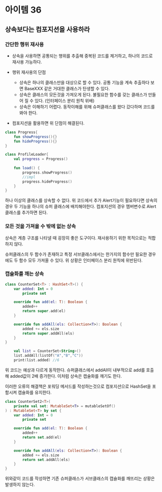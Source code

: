 # 아이템 36

## 상속보다는 컴포지션을 사용하라

### 간단한 행위 재사용

- 상속을 사용하면 공통되는 행위를 추출해 중복된 코드를 제거하고, 하나의 코드로 재사용 가능하다.
- 행위 재사용의 단점
    - 상속은 하나의 클래스만을 대상으로 할 수 있다. 공통 기능을 계속 추출하다 보면 BaseXXX 같은 거대한 클래스가 탄생할 수 있다.
    - 상속은 클래스의 모든것을 가져오게 된다. 불필요한 함수를 갖는 클래스가 만들어 질 수 있다. (인터페이스 분리 원칙 위배)
    - 상속은 이해하기 어렵다. 동작이해를 위해 슈퍼클래스를 왔다 갔다하며 코드를 봐야 한다.

- 컴포지션을 활용하면 위 단점이 해결된다.

```kotlin
class Progress{
    fun showProgress(){}
    fun hideProgress(){}
}

class ProfileLoader{
    val progress = Progress()
    
    fun load() {
        progress.showProgress()
        //impl
        progress.hideProgress()
    }
}
```

하나 이상의 클래스를 상속할 수 없다. 위 코드에서 추가 Alert기능이 필요하다면 상속의 경우 두 기능을 하나의 슈퍼 클래스에 배치해야한다. 컴포지션의 경우 멤버변수로 Alert클래스를 추가하면 된다.

### 모든 것을 가져올 수 밖에 없는 상속

상속은 계층 구조를 나타낼 때 굉장히 좋은 도구이다. 재사용하기 위한 목적으로는 적합하지 않다.

슈퍼클래스의 두 함수가 존재하고 특정 서브클래스에서는 한가지의 함수만 필요한 경우에도 두 함수 모두 가져올 수 있다. 위 상황은 인터페이스 분리 원칙에 위반된다.

### 캡슐화를 깨는 상속

```kotlin
class CounterSet<T> : HashSet<T>() {
    var added: Int = 0
        private set

    override fun add(el: T): Boolean {
        added++
        return super.add(el)
    }

    override fun addAll(els: Collection<T>): Boolean {
        added += els.size
        return super.addAll(els)
    }
}

    val list = CounterSet<String>()
    list.addAll(listOf("A","B","C"))
    print(list.added) //6
```

위 코드는 예상과 다르게 동작한다. 슈퍼클래스에서 addAll이 내부적으로 add를 호출해 added값이 2배 증가한다. 이처럼 상속은 캡슐화를 깨기도 한다. 

이러한 오류의 해결책은 포워딩 메서드를 작성하는것으로 컴포지션으로 HashSet을 포함시켜 캡슐화를 유지한다.

```kotlin
class CounterSet2<T>(
    private val set: MutableSet<T> = mutableSetOf()
) : MutableSet<T> by set {
    var added: Int = 0
        private set

    override fun add(el: T): Boolean {
        added++
        return set.add(el)
    }

    override fun addAll(els: Collection<T>): Boolean {
        added += els.size
        return set.addAll(els)
    }
}
```

위와같이 코드를 작성하면 기존 슈퍼클래스가 서브클래스의 캡슐화를 깨뜨리는 상황은 발생하지 않는다.